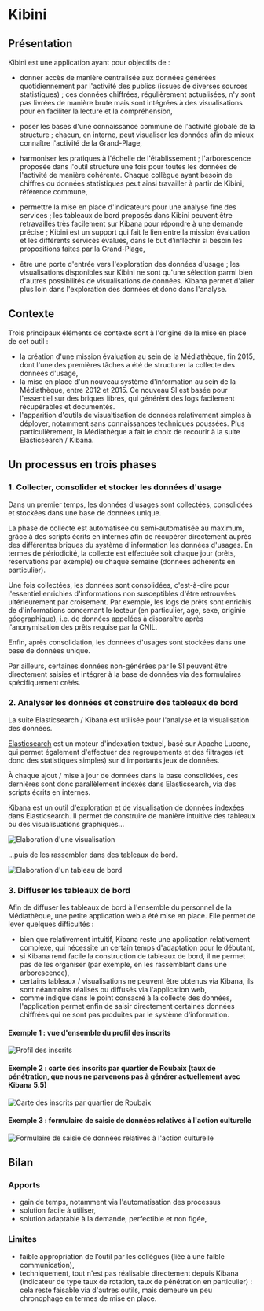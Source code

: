 # Kibini

## Présentation
Kibini est une application ayant pour objectifs de :
- donner accès de manière centralisée aux données générées quotidiennement par l'activité des publics (issues de diverses sources statistiques) ; ces données chiffrées, régulièrement actualisées, n'y sont pas livrées de manière brute mais sont intégrées à des visualisations pour en faciliter la lecture et la compréhension,

- poser les bases d'une connaissance commune de l'activité globale de la structure ; chacun, en interne, peut visualiser les données afin de mieux connaître l'activité de la Grand-Plage,

- harmoniser les pratiques à l'échelle de l'établissement ; l'arborescence proposée dans l'outil structure une fois pour toutes les données de l'activité de manière cohérente. Chaque collègue ayant besoin de chiffres ou données statistiques peut ainsi travailler à partir de Kibini, référence commune,

- permettre la mise en place d'indicateurs pour une analyse fine des services ; les tableaux de bord proposés dans Kibini peuvent être retravaillés très facilement sur Kibana pour répondre à une demande précise ; Kibini est un support qui fait le lien entre la mission évaluation et les différents services évalués, dans le but d’infléchir si besoin les propositions faites par la Grand-Plage,  

- être une porte d'entrée vers l'exploration des données d'usage ; les visualisations disponibles sur Kibini ne sont qu'une sélection parmi bien d'autres possibilités de visualisations de données. Kibana permet d'aller plus loin dans l'exploration des données et donc dans l'analyse. 

## Contexte
Trois principaux éléments de contexte sont à l'origine de la mise en place de cet outil :
- la création d'une mission évaluation au sein de la Médiathèque, fin 2015, dont l'une des premières tâches a été de structurer la collecte des données d'usage,
- la mise en place d'un nouveau système d'information au sein de la Médiathèque, entre 2012 et 2015. Ce nouveau SI est basée pour l'essentiel sur des briques libres, qui générènt des logs facilement récupérables et documentés.
- l'apparition d'outils de visualtisation de données relativement simples à déployer, notamment sans connaissances techniques poussées. Plus particulièrement, la Médiathèque a fait le choix de recourir à la suite Elasticsearch / Kibana.

## Un processus en trois phases
### 1. Collecter, consolider et stocker les données d'usage

Dans un premier temps, les données d'usages sont collectées, consolidées et stockées dans une base de données unique.

La phase de collecte est automatisée ou semi-automatisée au maximum, grâce à des scripts écrits en internes afin de récupérer directement auprès des différentes briques du système d'information les données d'usages. En termes de périodicité, la collecte est effectuée soit chaque jour (prêts, réservations par exemple) ou chaque semaine (données adhérents en particulier).

Une fois collectées, les données sont consolidées, c'est-à-dire pour l'essentiel enrichies d'informations non susceptibles d'être retrouvées ultérieurement par croisement. Par exemple, les logs de prêts sont enrichis de d'informations concernant le lecteur (en particulier, age, sexe, originie géographique), i.e. de données appelées à disparaître après l'anonymisation des prêts requise par la CNIL.

Enfin, après consolidation, les données d'usages sont stockées dans une base de données unique.

Par ailleurs, certaines données non-générées par le SI peuvent être directement saisies et intégrer à la base de données via des formulaires spécifiquement créés.


### 2. Analyser les données et construire des tableaux de bord

La suite Elasticsearch / Kibana est utilisée pour l'analyse et la visualisation des données.

[Elasticsearch](https://www.elastic.co/fr/products/elasticsearch) est un moteur d'indexation textuel, basé sur Apache Lucene, qui permet également d'effectuer des regroupements et des filtrages (et donc des statistiques simples) sur d'importants jeux de données.

À chaque ajout / mise à jour de données dans la base consolidées, ces dernières sont donc parallèlement indexés dans Elasticsearch, via des scripts écrits en internes.

[Kibana](https://www.elastic.co/fr/products/kibana) est un outil d'exploration et de visualisation de données indexées dans Elasticsearch. Il permet de construire de manière intuitive des tableaux ou des visualisuations graphiques...

![Elaboration d'une visualisation](https://github.com/medrbx/kibini/blob/master/doc/kibana%20visualize%20interactif.png)

...puis de les rassembler dans des tableaux de bord.

![Elaboration d'un tableau de bord](https://github.com/medrbx/kibini/blob/master/doc/kibana%20construire%20un%20tableau%20de%20bord.png)


### 3. Diffuser les tableaux de bord
Afin de diffuser les tableaux de bord à l'ensemble du personnel de la Médiathèque, une petite application web a été mise en place. Elle permet de lever quelques difficultés :
- bien que relativement intuitif, Kibana reste une application relativement complexe, qui nécessite un certain temps d'adaptation pour le débutant,
- si Kibana rend facile la construction de tableaux de bord, il ne permet pas de les organiser (par exemple, en les rassemblant dans une arborescence),
- certains tableaux / visualisations ne peuvent être obtenus via Kibana, ils sont néanmoins réalisés ou diffusés via l'application web,
- comme indiqué dans le point consacré à la collecte des données, l'application permet enfin de saisir directement certaines données chiffrées qui ne sont pas produites par le système d'information.


#### Exemple 1 : vue d'ensemble du profil des inscrits
![Profil des inscrits](https://github.com/medrbx/kibini/blob/master/doc/tbb_inscrits.png)


#### Exemple 2 : carte des inscrits par quartier de Roubaix (taux de pénétration, que nous ne parvenons pas à générer actuellement avec Kibana 5.5)
![Carte des inscrits par quartier de Roubaix](https://github.com/medrbx/kibini/blob/master/doc/tbb%20carte%20tx%20p%C3%A9n%C3%A9tration.png)

#### Exemple 3 : formulaire de saisie de données relatives à l'action culturelle
![Formulaire de saisie de données relatives à l'action culturelle](https://github.com/medrbx/kibini/blob/master/doc/tbb%20formulaire.png)


## Bilan
### Apports
- gain de temps, notamment via l'automatisation des processus
- solution facile à utiliser,
- solution adaptable à la demande, perfectible et non figée, 

### Limites
- faible appropriation de l’outil par les collègues (liée à une faible communication),
- techniquement, tout n'est pas réalisable directement depuis Kibana (indicateur de type taux de rotation, taux de pénétration en particulier) : cela reste faisable via d'autres outils, mais demeure un peu chronophage en termes de mise en place.
